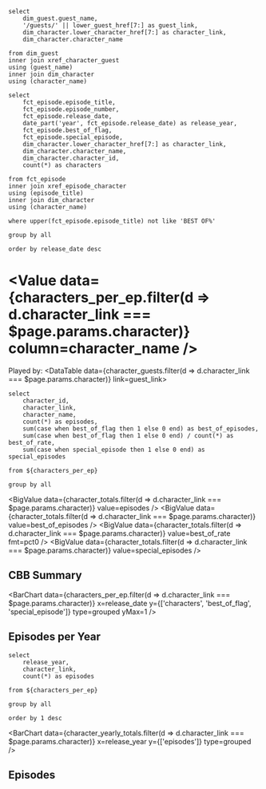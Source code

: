 
```character_guests
select
    dim_guest.guest_name,
    '/guests/' || lower_guest_href[7:] as guest_link,
    dim_character.lower_character_href[7:] as character_link, 
    dim_character.character_name

from dim_guest
inner join xref_character_guest
using (guest_name)
inner join dim_character 
using (character_name)
```

```characters_per_ep
select 
    fct_episode.episode_title, 
    fct_episode.episode_number, 
    fct_episode.release_date, 
    date_part('year', fct_episode.release_date) as release_year,
    fct_episode.best_of_flag, 
    fct_episode.special_episode,
    dim_character.lower_character_href[7:] as character_link, 
    dim_character.character_name,
    dim_character.character_id,
    count(*) as characters

from fct_episode 
inner join xref_episode_character
using (episode_title)
inner join dim_character
using (character_name)

where upper(fct_episode.episode_title) not like 'BEST OF%'

group by all

order by release_date desc
```

# <Value data={characters_per_ep.filter(d => d.character_link === $page.params.character)} column=character_name />

Played by: 
<DataTable data={character_guests.filter(d => d.character_link === $page.params.character)} link=guest_link>
    <Column id="guest_name" />
</DataTable >

```character_totals
select 
    character_id,
    character_link, 
    character_name,
    count(*) as episodes,
    sum(case when best_of_flag then 1 else 0 end) as best_of_episodes,
    sum(case when best_of_flag then 1 else 0 end) / count(*) as best_of_rate,
    sum(case when special_episode then 1 else 0 end) as special_episodes

from ${characters_per_ep}

group by all
```

<BigValue data={character_totals.filter(d => d.character_link === $page.params.character)} value=episodes />
<BigValue data={character_totals.filter(d => d.character_link === $page.params.character)} value=best_of_episodes />
<BigValue data={character_totals.filter(d => d.character_link === $page.params.character)} value=best_of_rate fmt=pct0 />
<BigValue data={character_totals.filter(d => d.character_link === $page.params.character)} value=special_episodes />

## CBB Summary

<BarChart 
    data={characters_per_ep.filter(d => d.character_link === $page.params.character)} 
    x=release_date 
    y={['characters', 'best_of_flag', 'special_episode']} 
    type=grouped
    yMax=1
/>

## Episodes per Year 

```character_yearly_totals
select 
    release_year,
    character_link, 
    count(*) as episodes

from ${characters_per_ep}

group by all

order by 1 desc
```

<BarChart 
    data={character_yearly_totals.filter(d => d.character_link === $page.params.character)} 
    x=release_year
    y={['episodes']}
    type=grouped
/>

## Episodes 

<DataTable data="{characters_per_ep.filter(d => d.character_link === $page.params.character)}" >
    <Column id="episode_title" />
    <Column id="episode_number" />
    <Column id="release_date" />
    <Column id="character_name" />
    <Column id="best_of_flag" />
    <Column id="special_episode" />
</DataTable>
